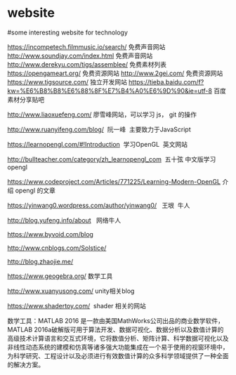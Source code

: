 # website
#some interesting website for technology

https://incompetech.filmmusic.io/search/  免费声音网站
http://www.soundjay.com/index.html   免费声音网站
http://www.derekyu.com/tigs/assemblee/  免费素材列表
https://opengameart.org/  免费资源网站
http://www.2gei.com/    免费资源网站
https://www.tigsource.com/   独立开发网站
https://tieba.baidu.com/f?kw=%E6%B8%B8%E6%88%8F%E7%B4%A0%E6%9D%90&ie=utf-8  百度素材分享贴吧

http://www.liaoxuefeng.com/     廖雪峰网站，可以学习 js， git 的操作

http://www.ruanyifeng.com/blog/  阮一峰  主要致力于JavaScript

https://learnopengl.com/#!Introduction  学习OpenGL  英文网站

http://bullteacher.com/category/zh_learnopengl_com  五十弦 中文版学习opengl

https://www.codeproject.com/Articles/771225/Learning-Modern-OpenGL 介绍 opengl 的文章

https://yinwang0.wordpress.com/author/yinwang0/   王垠  牛人

http://blog.yufeng.info/about   网络牛人

https://www.byvoid.com/blog

http://www.cnblogs.com/Solstice/

http://blog.zhaojie.me/

https://www.geogebra.org/ 数学工具

http://www.xuanyusong.com/ unity相关blog

https://www.shadertoy.com/  shader 相关的网站

数学工具：MATLAB 2016 是一款由美国MathWorks公司出品的商业数学软件，MATLAB 2016a破解版可用于算法开发、数据可视化、数据分析以及数值计算的高级技术计算语言和交互式环境，它将数值分析、矩阵计算、科学数据可视化以及非线性动态系统的建模和仿真等诸多强大功能集成在一个易于使用的视窗环境中，为科学研究、工程设计以及必须进行有效数值计算的众多科学领域提供了一种全面的解决方案。
